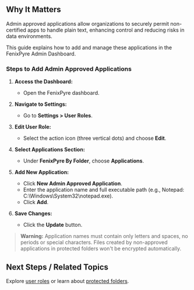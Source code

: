 
## Why It Matters
Admin approved applications allow organizations to securely permit non-certified apps to handle plain text, enhancing control and reducing risks in data environments.

This guide explains how to add and manage these applications in the FenixPyre Admin Dashboard.

### Steps to Add Admin Approved Applications
1. **Access the Dashboard:**
   - Open the FenixPyre dashboard.

2. **Navigate to Settings:**
   - Go to **Settings > User Roles**.

3. **Edit User Role:**
   - Select the action icon (three vertical dots) and choose **Edit**.
   <!-- IMG: ./media/admin-guide/edit-user-role.png | Alt: Editing user role in dashboard -->

4. **Select Applications Section:**
   - Under **FenixPyre By Folder**, choose **Applications**.
   <!-- IMG: ./media/admin-guide/applications-section.png | Alt: Applications settings page -->

5. **Add New Application:**
   - Click **New Admin Approved Application**.
   - Enter the application name and full executable path (e.g., Notepad: C:\Windows\System32\notepad.exe).
   - Click **Add**.
   <!-- IMG: ./media/admin-guide/add-application.png | Alt: Adding a new admin approved application -->

6. **Save Changes:**
   - Click the **Update** button.

> **Warning:** Application names must contain only letters and spaces, no periods or special characters. Files created by non-approved applications in protected folders won't be encrypted automatically.

## Next Steps / Related Topics
Explore [user roles](04-admin-guide/index.md) or learn about [protected folders](03-setup-&-installation/protected-folders.md).